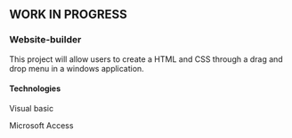 ## WORK IN PROGRESS

### Website-builder


This project will allow users to create a HTML and CSS through a drag and drop menu in a windows application. 

#### Technologies
Visual basic 

Microsoft Access

